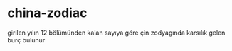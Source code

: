 # china-zodiac
<div>girilen yılın 12 bölümünden kalan sayıya göre çin zodyagında karsılık gelen burç bulunur</div>
